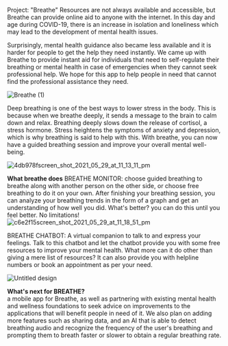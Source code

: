 Project: "Breathe"
Resources are not always available and accessible, but Breathe can provide online aid to anyone with the internet. In this day and age during COVID-19, there is an increase in isolation and loneliness which may lead to the development of mental health issues.

Surprisingly, mental health guidance also became less available and it is harder for people to get the help they need instantly. We came up with Breathe to provide instant aid for individuals that need to self-regulate their breathing or mental health in case of emergencies when they cannot seek professional help. We hope for this app to help people in need that cannot find the professional assistance they need.

![Breathe (1)](https://user-images.githubusercontent.com/60786451/120093563-cdcc9c00-c138-11eb-9abc-d4c12b9a4dac.gif)

Deep breathing is one of the best ways to lower stress in the body. This is because when we breathe deeply, it sends a message to the brain to calm down and relax. Breathing deeply slows down the release of cortisol, a stress hormone. Stress heightens the symptoms of anxiety and depression, which is why breathing is said to help with this. With breathe, you can now have a guided breathing session and improve your overall mental well-being.

![4db978fscreen_shot_2021_05_29_at_11_13_11_pm](https://user-images.githubusercontent.com/60786451/120093511-6adb0500-c138-11eb-9a71-927854f0d5ba.png)


**What breathe does**
BREATHE MONITOR:
choose guided breathing to breathe along with another person on the other side, or choose free breathing to do it on your own. After finishing your breathing session, you can analyze your breathing trends in the form of a graph and get an understanding of how well you did. What's better? you can do this until you feel better. No limitations!
![c6e2f15screen_shot_2021_05_29_at_11_18_51_pm](https://user-images.githubusercontent.com/60786451/120093445-f607cb00-c137-11eb-81aa-941fbf809908.png)


BREATHE CHATBOT:
A virtual companion to talk to and express your feelings. Talk to this chatbot and let the chatbot provide you with some free resources to improve your mental health. What more can it do other than giving a mere list of resources? It can also provide you with helpline numbers or book an appointment as per your need.

![Untitled design](https://user-images.githubusercontent.com/60786451/120093729-b2ae5c00-c139-11eb-95b7-66efa7006eb0.png)


**What's next for BREATHE?**<br>
a mobile app for Breathe, as well as partnering with existing mental health and wellness foundations to seek advice on improvements to the applications that will benefit people in need of it. We also plan on adding more features such as sharing data, and an AI that is able to detect breathing audio and recognize the frequency of the user's breathing and prompting them to breath faster or slower to obtain a regular breathing rate.
